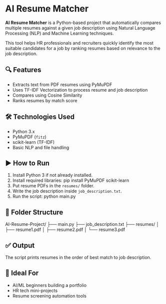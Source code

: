 # AI Resume Matcher

**AI Resume Matcher** is a Python-based project that automatically compares multiple resumes against a given job description using Natural Language Processing (NLP) and Machine Learning techniques.

This tool helps HR professionals and recruiters quickly identify the most suitable candidates for a job by ranking resumes based on relevance to the job description.

## 🔍 Features

- Extracts text from PDF resumes using PyMuPDF
- Uses TF-IDF Vectorization to process resume and job description
- Compares using Cosine Similarity
- Ranks resumes by match score

## 🛠 Technologies Used

- Python 3.x
- PyMuPDF (`fitz`)
- scikit-learn (TF-IDF)
- Basic NLP and file handling

## ▶️ How to Run

1. Install Python 3 if not already installed.
2. Install required libraries:
pip install PyMuPDF scikit-learn
3. Put resume PDFs in the `resumes/` folder.
4. Write the job description inside `job_description.txt`.
5. Run the script:
python main.py



## 📁 Folder Structure

AI-Resume-Project/
├── main.py
├── job_description.txt
├── resumes/
│ ├── resume1.pdf
│ ├── resume2.pdf
│ └── resume3.pdf


## ✅ Output

The script prints resumes in the order of best match to job description.

## 📌 Ideal For

- AI/ML beginners building a portfolio
- HR tech mini-projects
- Resume screening automation tools
